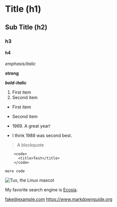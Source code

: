 # Title (h1)

## Sub Title (h2)

### h3

#### h4

_emphasis/italic_

**strong**

**_bold-italic_**

1. First item
2. Second item

- First item
- Second item

- 1969\. A great year!
- I think 1988 was second best.

> A blockquote

        <code>
          <title>Test</title>
        </code>

`more code`

![Tux, the Linux mascot](/images/tux.png)

My favorite search engine is [Ecosia](https://ecosia.org).

<fake@example.com>
<https://www.markdownguide.org>
